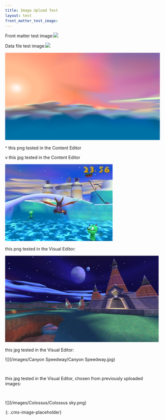 ```yaml
---
title: Image Upload Test
layout: test
front_matter_test_image:
---
```


Front matter test image:![]({{page.front_matter_test_image}})

Data file test image:![]({{site.data.test.upload_image}})

![](/uploads/icy-speedway.png)

^ this png tested in the Content Editor

v this jpg tested in the Content Editor

![](/uploads/icy-speedway.jpg)

this png tested in the Visual Editor:

![](/uploads/fracture-hills.png)

this jpg tested in the Visual Editor:

![](/images/Canyon Speedway/Canyon Speedway.jpg)

 

this jpg tested in the Visual Editor, chosen from previously uploaded images:

 

![](/images/Colossus/Colossus sky.png)

![](data:image/png;base64,iVBORw0KGgoAAAANSUhEUgAAAAEAAAABCAYAAAAfFcSJAAAADUlEQVQYV2NYtWrVfwAG/gL+NbCogwAAAABJRU5ErkJggg==){: .cms-image-placeholder}